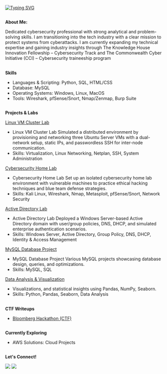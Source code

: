 <a href="https://git.io/typing-svg"><img src="https://readme-typing-svg.demolab.com?font=Fira+Code&size=30&pause=1000&color=1582F3F8&center=true&width=435&lines=Hello%2C+There!+%F0%9F%91%8B;My+name+is+Nadia;Nice+to+meet+you!+" alt="Typing SVG" /></a>
##

**About Me:**

Dedicated cybersecurity professional with strong analytical and problem-solving skills. I am transitioning into the tech industry with a clear mission to protect systems from
cyberattacks. I am currently expanding my technical expertise and gaining industry insights through The Knowledge House Innovation Fellowship – Cybersecurity Track and The Commonwealth Cyber Initiative (CCI) – Cybersecurity traineeship program 


##

**Skills**   
- Languages & Scripting: Python, SQL, HTML/CSS
- Database: MySQL
- Operating Systems: Windows, Linux, MacOS
- Tools: Wireshark, pfSense/Snort, Nmap/Zenmap, Burp Suite


##

**Projects & Labs**  

<a href="https://github.com/nadiansh/Linux-VM-Cluster">Linux VM Cluster Lab</a>
- Linux VM Cluster Lab Simulated a distributed environment by provisioning and networking three Ubuntu Server VMs with a dual-network setup, static IPs, and passwordless SSH for inter-node communication.
- Skills: Virtualization, Linux Networking, Netplan, SSH, System Administration

<a href="https://github.com/nadiansh/Cybersecurity-Home-Lab-Environment">Cybersecurity Home Lab</a>
- Cybersecurity Home Lab Set up an isolated cybersecurity home lab environment with vulnerable machines to practice ethical hacking techniques and blue team defense strategies.
- Skills: Kali Linux, Wireshark, Nmap, Metasploit, pfSense/Snort, Network Security

<a href="https://github.com/nadiansh/Active-Directory-Lab">Active Directory Lab</a>
- Active Directory Lab Deployed a Windows Server-based Active Directory domain with user/group policies, DNS, DHCP, and simulated enterprise authentication scenarios.
- Skills: Windows Server, Active Directory, Group Policy, DNS, DHCP, Identity & Access Management

<a href="https://github.com/nadiansh/Dental-Office-Database/tree/main">MySQL Database Project</a>
- MySQL Database Project Various MySQL projects showcasing database design, queries, and optimizations.
- Skills: MySQL, SQL

<a href="https://github.com/nadiansh/Air-Quality-Measures-Analysis">Data Analysis & Visualization</a>
- Visualizations, and statistical insights using Pandas, NumPy, Seaborn.
- Skills: Python, Pandas, Seaborn, Data Analysis



##

**CTF Writeups**
- <a href="https://github.com/nadiansh/Bloomberg-Hackathon-CTF-/tree/main">Bloomberg Hackathon (CTF)</a>



##



**Currently Exploring**
- AWS Solutions: Cloud Projects 

 ## 
 
**Let's Connect!**  

<a href="https://linkedin.com/in/nadiansh"><img src="https://custom-icon-badges.demolab.com/badge/LinkedIn-0A66C2?logo=linkedin-white&logoColor=fff" /></a>
<a href="https://github.com/nadiansh"><img src="https://img.shields.io/badge/GitHub-%23121011.svg?logo=github&logoColor=white" /></a>






